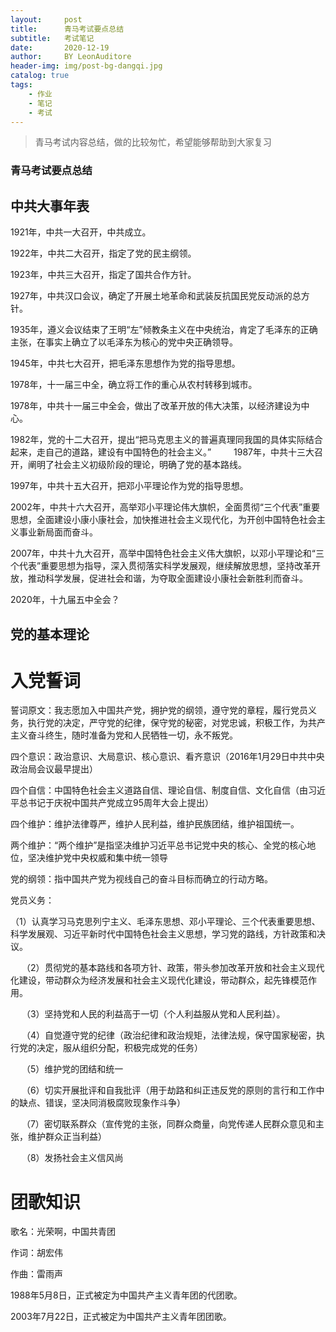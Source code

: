 ```yaml
---
layout:     post
title:      青马考试要点总结
subtitle:   考试笔记
date:       2020-12-19
author:     BY LeonAuditore
header-img: img/post-bg-dangqi.jpg
catalog: true
tags:
    - 作业
    - 笔记
    - 考试
---
```

>青马考试内容总结，做的比较匆忙，希望能够帮助到大家复习

### 青马考试要点总结
## 中共大事年表
1921年，中共一大召开，中共成立。

1922年，中共二大召开，指定了党的民主纲领。

1923年，中共三大召开，指定了国共合作方针。

1927年，中共汉口会议，确定了开展土地革命和武装反抗国民党反动派的总方针。

1935年，遵义会议结束了王明“左”倾教条主义在中央统治，肯定了毛泽东的正确主张，在事实上确立了以毛泽东为核心的党中央正确领导。

1945年，中共七大召开，把毛泽东思想作为党的指导思想。

1978年，十一届三中全，确立将工作的重心从农村转移到城市。

1978年，中共十一届三中全会，做出了改革开放的伟大决策，以经济建设为中心。

1982年，党的十二大召开，提出“把马克思主义的普遍真理同我国的具体实际结合起来，走自己的道路，建设有中国特色的社会主义。”
　　
1987年，中共十三大召开，阐明了社会主义初级阶段的理论，明确了党的基本路线。

1997年，中共十五大召开，把邓小平理论作为党的指导思想。

2002年，中共十六大召开，高举邓小平理论伟大旗帜，全面贯彻“三个代表”重要思想，全面建设小康小康社会，加快推进社会主义现代化，为开创中国特色社会主义事业新局面而奋斗。

2007年，中共十九大召开，高举中国特色社会主义伟大旗帜，以邓小平理论和“三个代表”重要思想为指导，深入贯彻落实科学发展观，继续解放思想，坚持改革开放，推动科学发展，促进社会和谐，为夺取全面建设小康社会新胜利而奋斗。

2020年，十九届五中全会？

## 党的基本理论

# 入党誓词
誓词原文：我志愿加入中国共产党，拥护党的纲领，遵守党的章程，履行党员义务，执行党的决定，严守党的纪律，保守党的秘密，对党忠诚，积极工作，为共产主义奋斗终生，随时准备为党和人民牺牲一切，永不叛党。

四个意识：政治意识、大局意识、核心意识、看齐意识（2016年1月29日中共中央政治局会议最早提出）

四个自信：中国特色社会主义道路自信、理论自信、制度自信、文化自信（由习近平总书记于庆祝中国共产党成立95周年大会上提出）

四个维护：维护法律尊严，维护人民利益，维护民族团结，维护祖国统一。

两个维护：“两个维护”是指坚决维护习近平总书记党中央的核心、全党的核心地位，坚决维护党中央权威和集中统一领导

党的纲领：指中国共产党为视线自己的奋斗目标而确立的行动方略。

党员义务：

   （1）认真学习马克思列宁主义、毛泽东思想、邓小平理论、三个代表重要思想、科学发展观、习近平新时代中国特色社会主义思想，学习党的路线，方针政策和决议。

　 （2）贯彻党的基本路线和各项方针、政策，带头参加改革开放和社会主义现代化建设，带动群众为经济发展和社会主义现代化建设，带动群众，起先锋模范作用。

　 （3）坚持党和人民的利益高于一切（个人利益服从党和人民利益）。

　 （4）自觉遵守党的纪律（政治纪律和政治规矩，法律法规，保守国家秘密，执行党的决定，服从组织分配，积极完成党的任务）

　 （5）维护党的团结和统一

　 （6）切实开展批评和自我批评（用于劫路和纠正违反党的原则的言行和工作中的缺点、错误，坚决同消极腐败现象作斗争）

　 （7）密切联系群众（宣传党的主张，同群众商量，向党传递人民群众意见和主张，维护群众正当利益）

　 （8）发扬社会主义信风尚
# 团歌知识

歌名：光荣啊，中国共青团

作词：胡宏伟

作曲：雷雨声

1988年5月8日，正式被定为中国共产主义青年团的代团歌。

2003年7月22日，正式被定为中国共产主义青年团团歌。

